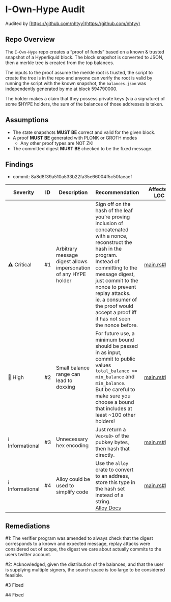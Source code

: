 # I-Own-Hype Audit

Audited by [https://github.com/nhtyy](https://github.com/nhtyy)

## Repo Overview

The `I-Own-Hype` repo creates a “proof of funds” based on a known & trusted snapshot of a Hyperliquid block. The block snapshot is converted to JSON, then a merkle tree is created from the top balances.

The inputs to the proof assume the merkle root is trusted, the script to create the tree is in the repo and anyone can verify the root is valid by running the script with the known snapshot, 
the `balances.json` was independently generated by me at block 594790000.

The holder makes a claim that they possess private keys (via a signature) of some $HYPE holders, the sum of the balances of those addresses is taken.

## Assumptions

- The state snapshots **MUST** **BE** correct and valid for the given block.
- A proof **MUST** **BE** generated with PLONK or GROTH modes
    - Any other proof types are NOT ZK!
- The committed digest **MUST** **BE** checked to be the fixed message.

## Findings

- commit: 8a8d8f39a510a533b22fa35e66004f5c50faeaef

| Severity         | ID | Description                                                      | Recommendation                                                                                                                                                                                                                                                                                                             | Affected LOC                                                                                                                     |
| ---------------- | -- | ---------------------------------------------------------------- | -------------------------------------------------------------------------------------------------------------------------------------------------------------------------------------------------------------------------------------------------------------------------------------------------------------------------- | -------------------------------------------------------------------------------------------------------------------------------- |
| ⚠️ Critical      | #1 | Arbitrary message digest allows impersonation of any HYPE holder | Sign off on the hash of the leaf you’re proving inclusion of concatenated with a nonce, reconstruct the hash in the program.<br>Instead of committing to the message digest, just commit to the nonce to prevent replay attacks.<br>ie. a consumer of the proof would accept a proof iff it has not seen the nonce before. | [main.rs#L25](https://github.com/anonbuilderpm/i-own-hype/blob/8a8d8f39a510a533b22fa35e66004f5c50faeaef/program/src/main.rs#L25) |
| 🔴 High          | #2 | Small balance range can lead to doxxing                          | For future use, a minimum bound should be passed in as input, commit to public values `total_balance >= min_balance` and `min_balance`.<br>But be careful to make sure you choose a bound that includes at least \~100 other holders!                                                                                      | [main.rs#L19](https://github.com/anonbuilderpm/i-own-hype/blob/8a8d8f39a510a533b22fa35e66004f5c50faeaef/program/src/main.rs#L19) |
| ℹ️ Informational | #3 | Unnecessary hex encoding                                         | Just return a `Vec<u8>` of the pubkey bytes, then hash that directly.                                                                                                                                                                                                                                                      | [main.rs#L75](https://github.com/anonbuilderpm/i-own-hype/blob/8a8d8f39a510a533b22fa35e66004f5c50faeaef/program/src/main.rs#L75) |
| ℹ️ Informational | #4 | Alloy could be used to simplify code                             | Use the `alloy` crate to convert to an address, store this type in the hash set instead of a string.<br>[Alloy Docs](https://docs.rs/alloy-primitives/latest/alloy_primitives/struct.Address.html#method.from_raw_public_key)                                                                                              | [main.rs#L79](https://github.com/anonbuilderpm/i-own-hype/blob/8a8d8f39a510a533b22fa35e66004f5c50faeaef/program/src/main.rs#L79) |


## Remediations

#1: The verifier program was amended to always check that the digest corresponds to a known and expected message, replay attacks were considered out of scope, the digest we care about actually commits to the users twitter account.

#2: Acknowledged, given the distribution of the balances, and that the user is supplying multiple signers, the search space is too large to be considered feasible.

#3 Fixed

#4 Fixed
